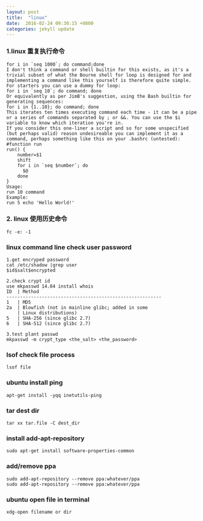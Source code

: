 ```yaml
---
layout: post
title:  "linux"
date:  2016-02-24 09:30:15 +0800
categories: jekyll update
---
```


### 1.linux 重复执行命令

    for i in `seq 1000`; do command;done
    I don't think a command or shell builtin for this exists, as it's a trivial subset of what the Bourne shell for loop is designed for and implementing a command like this yourself is therefore quite simple.
    For starters you can use a dummy for loop:
    for i in `seq 10`; do command; done
    Or equivalently as per JimB's suggestion, using the Bash builtin for generating sequences:
    for i in {1..10}; do command; done
    This iterates ten times executing command each time - it can be a pipe or a series of commands separated by ; or &&. You can use the $i variable to know which iteration you're in.
    If you consider this one-liner a script and so for some unspecified (but perhaps valid) reason undesireable you can implement it as a command, perhaps something like this on your .bashrc (untested):
    #function run
    run() {
        number=$1
        shift
        for i in `seq $number`; do
          $@
        done
    }
    Usage:
    run 10 command
    Example:
    run 5 echo 'Hello World!'

### 2. linux 使用历史命令
    
    fc -e: -1

### linux command line check user password

    1.get encryped password
    cat /etc/shadow |grep user
    $id$salt$encrypted

    2.check crypt id
    use mkpasswd 14.04 install whois
    ID  | Method
    ---------------------------------------------------------
    1   | MD5
    2a  | Blowfish (not in mainline glibc; added in some
        | Linux distributions)
    5   | SHA-256 (since glibc 2.7)
    6   | SHA-512 (since glibc 2.7)

    3.test plant passwd
    mkpasswd -m crypt_type <the_salt> <the_password>


### lsof check file process

    lsof file

### ubuntu install ping
    
    apt-get install -yqq inetutils-ping

### tar dest dir
    tar xx tar.file -C dest_dir

### install add-apt-repository

    sudo apt-get install software-properties-common

### add/remove ppa

    sudo add-apt-repository --remove ppa:whatever/ppa
    sudo add-apt-repository --remove ppa:whatever/ppa

### ubuntu open file in terminal

    xdg-open filename or dir
